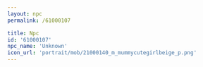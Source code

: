 ```yaml
---
layout: npc
permalink: /61000107

title: Npc
id: '61000107'
npc_name: 'Unknown'
icon_url: 'portrait/mob/21000140_m_mummycutegirlbeige_p.png'
---
```

